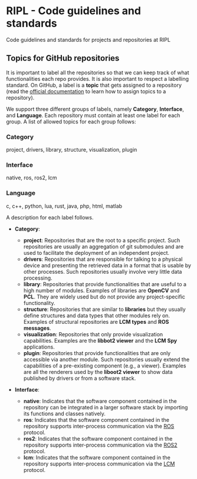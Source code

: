 # RIPL - Code guidelines and standards

Code guidelines and standards for projects and repositories at RIPL


## Topics for GitHub repositories

It is important to label all the repositories so that we can keep track of what functionalities each repo provides.
It is also important to respect a labelling standard. On GitHub, a label is a **topic** that gets assigned to a repository (read the [official documentation](https://help.github.com/articles/classifying-your-repository-with-topics/) to learn how to assign topics to a repository).

We support three different groups of labels, namely **Category**, **Interface**, and **Language**.
Each repository must contain at least one label for each
group. A list of allowed topics for each group follows:

### Category
<valid-topics-category>
project,
drivers,
library,
structure,
visualization,
plugin
</valid-topics-category>

### Interface
<valid-topics-interface>
native,
ros,
ros2,
lcm
</valid-topics-interface>

### Language
<valid-topics-language>
c,
c++,
python,
lua,
rust,
java,
php,
html,
matlab
</valid-topics-language>

A description for each label follows.

- **Category**:
    - **project**: Repositories that are the root to a specific project. Such repositories are usually an aggregation of git submodules and are used to facilitate the deployment of an independent project.
    - **drivers**: Repositories that are responsible for talking to a physical device and presenting the retrieved data in a format that is usable by other processes. Such repositories usually involve very little data processing.
    - **library**: Repositories that provide functionalities that are useful to a high number of modules. Examples of libraries are **OpenCV** and **PCL**. They are widely used but do not provide any project-specific functionality.
    - **structure**: Repositories that are similar to **libraries** but they usually define structures and data types that other modules rely on. Examples of structural repositories are **LCM types** and **ROS messages**.
    - **visualization**: Repositories that only provide visualization capabilities. Examples are the **libbot2 viewer** and the **LCM Spy** applications.
    - **plugin**: Repositories that provide functionalities that are only accessible via another module. Such repositories usually extend the capabilities of a pre-existing component (e.g., a viewer). Examples are all the renderers used by the **liboot2 viewer** to show data published by drivers or from a software stack.

- **Interface**:
    - **native**: Indicates that the software component contained in the repository can be integrated in a larger software stack by importing its functions and classes natively.
    - **ros**: Indicates that the software component contained in the repository supports inter-process communication via the [ROS](http://www.ros.org) protocol.
    - **ros2**: Indicates that the software component contained in the repository supports inter-process communication via the [ROS2](http://www.ros2.org) protocol.
    - **lcm**: Indicates that the software component contained in the repository supports inter-process communication via the [LCM](https://lcm-proj.github.io) protocol.
